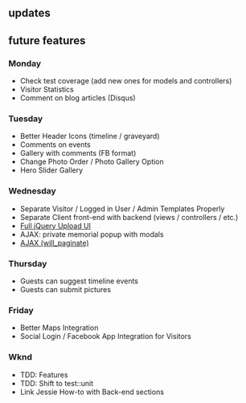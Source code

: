## updates

## future features

### Monday
* Check test coverage (add new ones for models and controllers)
* Visitor Statistics
* Comment on blog articles (Disqus)

### Tuesday
* Better Header Icons (timeline / graveyard)
* Comments on events
* Gallery with comments (FB format)
* Change Photo Order / Photo Gallery Option
* Hero Slider Gallery

### Wednesday
* Separate Visitor / Logged in User / Admin Templates Properly
* Separate Client front-end with backend (views / controllers / etc.)
* [Full jQuery Upload UI](https://github.com/blueimp/jquery-file-upload/wiki/rails-setup-for-v6-(multiple))
* AJAX: private memorial popup with modals
* [AJAX (will_paginate)](http://stackoverflow.com/questions/23591673/rails-4-loading-posts-w-jquery-ajax-on-a-load-more-button)

### Thursday
* Guests can suggest timeline events
* Guests can submit pictures

### Friday
* Better Maps Integration
* Social Login / Facebook App Integration for Visitors

### Wknd
* TDD: Features
* TDD: Shift to test::unit
* Link Jessie How-to with Back-end sections
